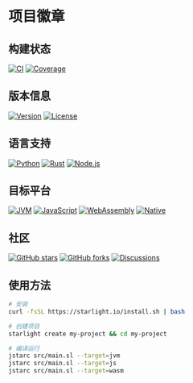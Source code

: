 # 项目徽章

## 构建状态
[![CI](https://github.com/starlight-lang/starlight/workflows/CI/badge.svg)](https://github.com/starlight-lang/starlight/actions)
[![Coverage](https://codecov.io/gh/starlight-lang/starlight/branch/main/graph/badge.svg)](https://codecov.io/gh/starlight-lang/starlight)

## 版本信息
[![Version](https://img.shields.io/badge/version-0.1.0-blue.svg)](https://github.com/starlight-lang/starlight/releases)
[![License](https://img.shields.io/badge/license-MIT-green.svg)](LICENSE)

## 语言支持
[![Python](https://img.shields.io/badge/python-3.8%2B-blue.svg)](https://python.org)
[![Rust](https://img.shields.io/badge/rust-1.70%2B-orange.svg)](https://rust-lang.org)
[![Node.js](https://img.shields.io/badge/node.js-16%2B-green.svg)](https://nodejs.org)

## 目标平台
[![JVM](https://img.shields.io/badge/JVM-✅-green.svg)](https://openjdk.java.net)
[![JavaScript](https://img.shields.io/badge/JavaScript-✅-yellow.svg)](https://javascript.info)
[![WebAssembly](https://img.shields.io/badge/WebAssembly-🚧-orange.svg)](https://webassembly.org)
[![Native](https://img.shields.io/badge/Native-📋-blue.svg)](https://llvm.org)

## 社区
[![GitHub stars](https://img.shields.io/github/stars/starlight-lang/starlight?style=social)](https://github.com/starlight-lang/starlight)
[![GitHub forks](https://img.shields.io/github/forks/starlight-lang/starlight?style=social)](https://github.com/starlight-lang/starlight)
[![Discussions](https://img.shields.io/badge/discussions-join-blue.svg)](https://github.com/starlight-lang/starlight/discussions)

## 使用方法
```bash
# 安装
curl -fsSL https://starlight.io/install.sh | bash

# 创建项目
starlight create my-project && cd my-project

# 编译运行
jstarc src/main.sl --target=jvm
jstarc src/main.sl --target=js
jstarc src/main.sl --target=wasm
```
